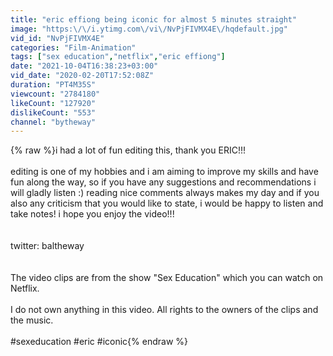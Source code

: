 ```yaml
---
title: "eric effiong being iconic for almost 5 minutes straight"
image: "https:\/\/i.ytimg.com\/vi\/NvPjFIVMX4E\/hqdefault.jpg"
vid_id: "NvPjFIVMX4E"
categories: "Film-Animation"
tags: ["sex education","netflix","eric effiong"]
date: "2021-10-04T16:38:23+03:00"
vid_date: "2020-02-20T17:52:08Z"
duration: "PT4M35S"
viewcount: "2784180"
likeCount: "127920"
dislikeCount: "553"
channel: "bytheway"
---
```

{% raw %}i had a lot of fun editing this, thank you ERIC!!!<br /><br />editing is one of my hobbies and i am aiming to improve my skills and have fun along the way, so if you have any suggestions and recommendations i will gladly listen :) reading nice comments always makes my day and if you also any criticism that you would like to state, i would be happy to listen and take notes! i hope you enjoy the video!!!<br /><br /><br />twitter: baltheway<br /><br /><br />The video clips are from the show &quot;Sex Education&quot; which you can watch on Netflix.<br /><br />I do not own anything in this video. All rights to the owners of the clips and the music.<br /><br />#sexeducation #eric #iconic{% endraw %}
